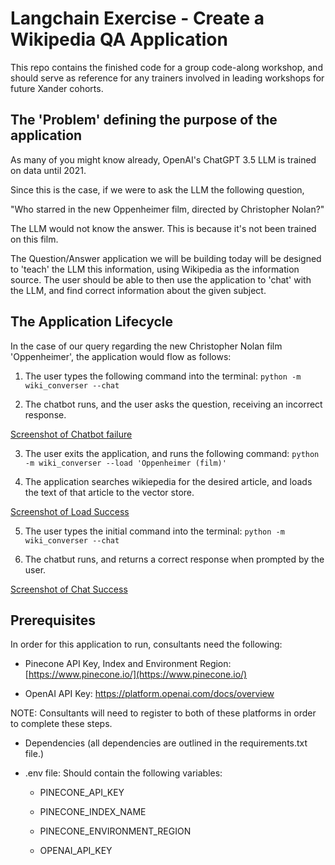 # Langchain Exercise - Create a Wikipedia QA Application


This repo contains the finished code for a group code-along workshop, and should serve as reference for any trainers involved in leading workshops for future Xander cohorts.

  

## The 'Problem' defining the purpose of the application


As many of you might know already, OpenAI's ChatGPT 3.5 LLM is trained on data until 2021.

Since this is the case, if we were to ask the LLM the following question,

  

"Who starred in the new Oppenheimer film, directed by Christopher Nolan?"

  

The LLM would not know the answer. This is because it's not been trained on this film.

  

The Question/Answer application we will be building today will be designed to 'teach' the LLM this information, using Wikipedia as the information source. The user should be able to then use the application to 'chat' with the LLM, and find correct information about the given subject.

  

## The Application Lifecycle

  

In the case of our query regarding the new Christopher Nolan film 'Oppenheimer', the application would flow as follows:

  

1. The user types the following command into the terminal: `python -m wiki_converser --chat`

2. The chatbot runs, and the user asks the question, receiving an incorrect response.

  

[Screenshot of Chatbot failure](./assets/readme_images/chat-fail.png)

  

3. The user exits the application, and runs the following command: `python -m wiki_converser --load 'Oppenheimer (film)'`

  

4. The application searches wikiepedia for the desired article, and loads the text of that article to the vector store.

  

[Screenshot of Load Success](./assets/readme_images/chat-success.png)

  

5. The user types the initial command into the terminal: `python -m wiki_converser --chat`

  

6. The chatbut runs, and returns a correct response when prompted by the user.

  

[Screenshot of Chat Success](./assets/readme_images/chat-success.png)

  
  

## Prerequisites

  

In order for this application to run, consultants need the following:

  

- Pinecone API Key, Index and Environment Region: [https://www.pinecone.io/](https://www.pinecone.io/)

  

- OpenAI API Key: https://platform.openai.com/docs/overview

  

NOTE: Consultants will need to register to both of these platforms in order to complete these steps.

  

- Dependencies (all dependencies are outlined in the requirements.txt file.)

  

- .env file: Should contain the following variables:

    - PINECONE_API_KEY

    - PINECONE_INDEX_NAME

   - PINECONE_ENVIRONMENT_REGION

   - OPENAI_API_KEY